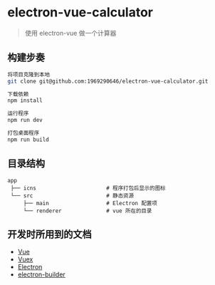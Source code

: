 # electron-vue-calculator

> 使用 electron-vue 做一个计算器

## 构建步奏

``` bash
将项目克隆到本地
git clone git@github.com:1969290646/electron-vue-calculator.git

下载依赖
npm install

运行程序
npm run dev

打包桌面程序
npm run build
```

## 目录结构

```
app
 ├── icns                      # 程序打包后显示的图标
 └── src                       # 静态资源
     ├── main                  # Electron 配置项
     └── renderer              # vue 所在的目录 
```


## 开发时所用到的文档

- [Vue](http://cn.vuejs.org/)
- [Vuex](https://vuex.vuejs.org/zh-cn/)
- [Electron](https://electron.atom.io/)
- [electron-builder](https://github.com/electron-userland/electron-builder)
